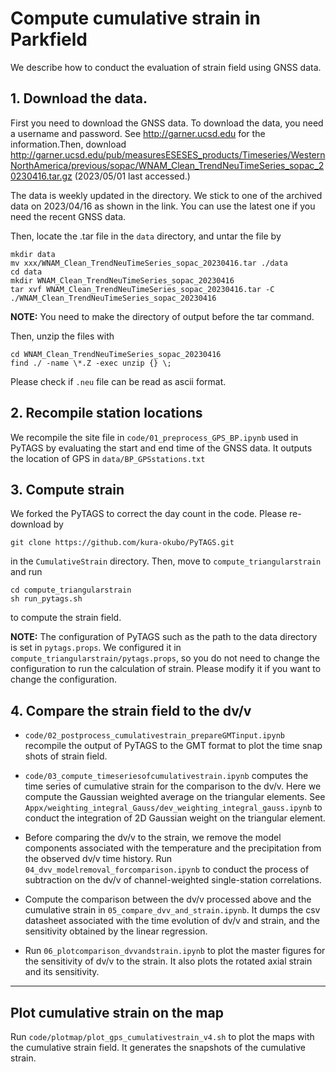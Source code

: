 # Compute cumulative strain in Parkfield

We describe how to conduct the evaluation of strain field using GNSS data.

## 1. Download the data.
First you need to download the GNSS data. To download the data, you need a username and password. See http://garner.ucsd.edu for the information.Then, download
http://garner.ucsd.edu/pub/measuresESESES_products/Timeseries/WesternNorthAmerica/previous/sopac/WNAM_Clean_TrendNeuTimeSeries_sopac_20230416.tar.gz (2023/05/01 last accessed.)

The data is weekly updated in the directory. We stick to one of the archived data on 2023/04/16 as shown in the link. You can use the latest one if you need the recent GNSS data.

Then, locate the .tar file in the `data` directory, and untar the file by
```
mkdir data
mv xxx/WNAM_Clean_TrendNeuTimeSeries_sopac_20230416.tar ./data
cd data
mkdir WNAM_Clean_TrendNeuTimeSeries_sopac_20230416
tar xvf WNAM_Clean_TrendNeuTimeSeries_sopac_20230416.tar -C ./WNAM_Clean_TrendNeuTimeSeries_sopac_20230416
```
**NOTE:** You need to make the directory of output before the tar command.


Then, unzip the files with
```
cd WNAM_Clean_TrendNeuTimeSeries_sopac_20230416
find ./ -name \*.Z -exec unzip {} \;
```

Please check if `.neu` file can be read as ascii format.

## 2. Recompile station locations
We recompile the site file in `code/01_preprocess_GPS_BP.ipynb` used in PyTAGS by evaluating the start and end time of the GNSS data. It outputs the location of GPS in `data/BP_GPSstations.txt`

## 3. Compute strain
We forked the PyTAGS to correct the day count in the code. Please re-download by
```
git clone https://github.com/kura-okubo/PyTAGS.git
```
in the `CumulativeStrain` directory.
Then, move to `compute_triangularstrain` and run
```
cd compute_triangularstrain
sh run_pytags.sh
```
to compute the strain field.

**NOTE:** The configuration of PyTAGS such as the path to the data directory is set in `pytags.props`. We configured it in `compute_triangularstrain/pytags.props`, so you do not need to change the configuration to run the calculation of strain. Please modify it if you want to change the configuration.

## 4. Compare the strain field to the dv/v
- `code/02_postprocess_cumulativestrain_prepareGMTinput.ipynb` recompile the output of PyTAGS to the GMT format to plot the time snap shots of strain field.


- `code/03_compute_timeseriesofcumulativestrain.ipynb` computes the time series of cumulative strain for the comparison to the dv/v. Here we compute the Gaussian weighted average on the triangular elements. See `Appx/weighting_integral_Gauss/dev_weighting_integral_gauss.ipynb` to conduct the integration of 2D Gaussian weight on the triangular element.


- Before comparing the dv/v to the strain, we remove the model components associated with the temperature and the precipitation from the observed dv/v time history. Run `04_dvv_modelremoval_forcomparison.ipynb` to conduct the process of subtraction on the dv/v of channel-weighted single-station correlations.


- Compute the comparison between the dv/v processed above and the cumulative strain in `05_compare_dvv_and_strain.ipynb`. It dumps the csv datasheet associated with the time evolution of dv/v and strain, and the sensitivity obtained by the linear regression.

- Run `06_plotcomparison_dvvandstrain.ipynb` to plot the master figures for the sensitivity of dv/v to the strain. It also plots the rotated axial strain and its sensitivity.

---
## Plot cumulative strain on the map
Run `code/plotmap/plot_gps_cumulativestrain_v4.sh` to plot the maps with the cumulative strain field. It generates the snapshots of the cumulative strain.
